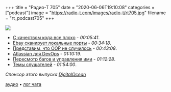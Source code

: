 +++
title = "Радио-Т 705"
date = "2020-06-06T19:10:08"
categories = ["podcast"]
image = "https://radio-t.com/images/radio-t/rt705.jpg"
filename = "rt_podcast705"
+++

![](https://radio-t.com/images/radio-t/rt705.jpg)

- [С качеством кода все плохо](https://news.ycombinator.com/item?id=23426574) - *00:05:41*.
- [Ebay сканирует локальные порты](https://blog.nem.ec/2020/05/24/ebay-port-scanning/) - *00:34:18*.
- [Представим, что OOP не случилось](https://www.johndcook.com/blog/2020/05/15/pretending-oop-never-happened/) - *00:43:08*.
- [Atlassian для DevOps](https://techcrunch.com/2020/06/02/atlassian-launches-new-devops-features/) - *01:10:19*.
- [Пересмотр багов и управления ими](https://almad.blog/essays/no-bugs-just-todos/) - *01:12:28*.
- [Темы слушателей](https://radio-t.com/p/2020/06/03/prep-705/) - *01:54:00*.

*Спонсор этого выпуска [DigitalOcean](https://do.co/radiot)*


[аудио](https://cdn.radio-t.com/rt_podcast705.mp3) • [лог чата](https://chat.radio-t.com/logs/radio-t-705.html)
<audio src="https://cdn.radio-t.com/rt_podcast705.mp3" preload="none"></audio>
